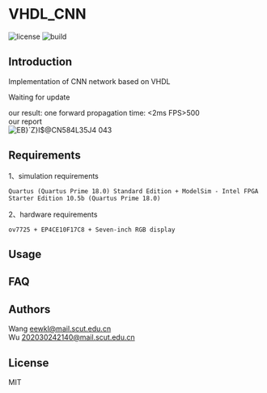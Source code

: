 

# VHDL_CNN
![license](https://img.shields.io/badge/license-MIT-blue)
![build](https://img.shields.io/badge/build-passing-yellowgreen)

## Introduction 
Implementation of CNN network based on VHDL

Waiting for update  

 
our result: one forward propagation time: <2ms  FPS>500  
our report  
![EB}`Z}I$@CN584L35J4 043](https://github.com/Wangkkklll/VHDL_CNN/assets/71534709/d77b36e7-467c-45e7-9db3-ffffa06f6885)



## Requirements
1、simulation requirements
```
Quartus (Quartus Prime 18.0) Standard Edition + ModelSim - Intel FPGA Starter Edition 10.5b (Quartus Prime 18.0)
```
2、hardware requirements
```
ov7725 + EP4CE10F17C8 + Seven-inch RGB display
```

## Usage

## FAQ 
## Authors
Wang    eewkl@mail.scut.edu.cn  
Wu      202030242140@mail.scut.edu.cn
## License
MIT
